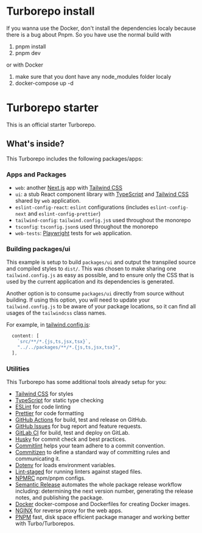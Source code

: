 # Turborepo install

If you wanna use the Docker, don't install the dependencies localy because there is a bug about
Pnpm. So you have use the normal build with

1. pnpm install
2. pnpm dev

or with Docker

1. make sure that you dont have any node_modules folder localy
2. docker-compose up -d

# Turborepo starter

This is an official starter Turborepo.

## What's inside?

This Turborepo includes the following packages/apps:

### Apps and Packages

- `web`: another [Next.js](https://nextjs.org/) app with [Tailwind CSS](https://tailwindcss.com/)
- `ui`: a stub React component library with [TypeScript](https://www.typescriptlang.org/) and
  [Tailwind CSS](https://tailwindcss.com/) shared by `web` application.
- `eslint-config-react`: `eslint` configurations (includes `eslint-config-next` and
  `eslint-config-prettier`)
- `tailwind-config`: `tailwind.config.js`s used throughout the monorepo
- `tsconfig`: `tsconfig.json`s used throughout the monorepo
- `web-tests`: [Playwright](https://playwright.dev/) tests for `web` application.

### Building packages/ui

This example is setup to build `packages/ui` and output the transpiled source and compiled styles to
`dist/`. This was chosen to make sharing one `tailwind.config.js` as easy as possible, and to ensure
only the CSS that is used by the current application and its dependencies is generated.

Another option is to consume `packages/ui` directly from source without building. If using this
option, you will need to update your `tailwind.config.js` to be aware of your package locations, so
it can find all usages of the `tailwindcss` class names.

For example, in [tailwind.config.js](packages/tailwind-config/tailwind.config.js):

```js
  content: [
    `src/**/*.{js,ts,jsx,tsx}`,
    "../../packages/**/*.{js,ts,jsx,tsx}",
  ],
```

### Utilities

This Turborepo has some additional tools already setup for you:

- [Tailwind CSS](https://tailwindcss.com/) for styles
- [TypeScript](https://www.typescriptlang.org/) for static type checking
- [ESLint](https://eslint.org/) for code linting
- [Prettier](https://prettier.io) for code formatting
- [GitHub Actions](https://docs.github.com/en/actions) for build, test and release on GitHub.
- [GitHub Issues](https://docs.github.com/en/actions) for bug report and feature requests.
- [GitLab CI](https://docs.gitlab.com/ee/ci/) for build, test and deploy on GitLab.
- [Husky](https://typicode.github.io/husky/#/) for commit check and best practices.
- [Commitlint](https://typicode.github.io/husky/#/) helps your team adhere to a commit convention.
- [Commitizen](https://commitizen-tools.github.io/commitizen/) to define a standard way of
  committing rules and communicating it.
- [Dotenv](https://github.com/motdotla/dotenv) for loads environment variables.
- [Lint-staged](https://github.com/okonet/lint-staged) for running linters against staged files.
- [NPMRC](https://docs.npmjs.com/cli/v9/configuring-npm/npmrc) npm/pnpm configs.
- [Semantic Release](https://github.com/semantic-release/semantic-release) automates the whole
  package release workflow including: determining the next version number, generating the release
  notes, and publishing the package.
- [Docker](https://www.docker.com/) docker-compose and Dockerfiles for creating Docker images.
- [NGINX](https://www.nginx.com/) for reverse proxy for the web apps.
- [PNPM](https://pnpm.io/) fast, disk space efficient package manager and working better with
  Turbo/Turborepos.
